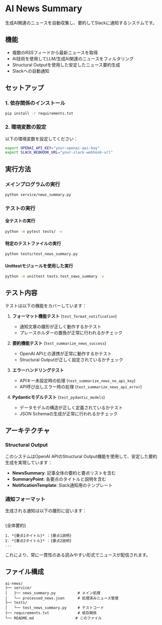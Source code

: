 # AI News Summary

生成AI関連のニュースを自動収集し、要約してSlackに通知するシステムです。

## 機能

- 複数のRSSフィードから最新ニュースを取得
- AI技術を使用してLLM/生成AI関連のニュースをフィルタリング
- Structural Outputを使用した安定したニュース要約生成
- Slackへの自動通知

## セットアップ

### 1. 依存関係のインストール

```bash
pip install -r requirements.txt
```

### 2. 環境変数の設定

以下の環境変数を設定してください：

```bash
export OPENAI_API_KEY="your-openai-api-key"
export SLACK_WEBHOOK_URL="your-slack-webhook-url"
```

## 実行方法

### メインプログラムの実行

```bash
python service/news_summary.py
```

### テストの実行

#### 全テストの実行

```bash
python -m pytest tests/ -v
```

#### 特定のテストファイルの実行

```bash
python tests/test_news_summary.py
```

#### Unittestモジュールを使用した実行

```bash
python -m unittest tests.test_news_summary -v
```

## テスト内容

テストは以下の機能をカバーしています：

1. **フォーマット機能テスト** (`test_format_notification`)
   - 通知文章の雛形が正しく動作するかテスト
   - プレースホルダーの置換が正常に行われるかチェック

2. **要約機能テスト** (`test_summarize_news_success`)
   - OpenAI APIとの連携が正常に動作するかテスト
   - Structural Outputが正しく設定されているかチェック

3. **エラーハンドリングテスト**
   - APIキー未設定時の処理 (`test_summarize_news_no_api_key`)
   - API呼び出しエラー時の処理 (`test_summarize_news_api_error`)

4. **Pydanticモデルテスト** (`test_pydantic_models`)
   - データモデルの構造が正しく定義されているかテスト
   - JSON Schemaの生成が正常に行われるかチェック

## アーキテクチャ

### Structural Output

このシステムはOpenAI APIのStructural Output機能を使用して、安定した要約生成を実現しています：

- **NewsSummary**: 記事全体の要約と要点リストを含む
- **SummaryPoint**: 各要点のタイトルと説明を含む
- **NotificationTemplate**: Slack通知用のテンプレート

### 通知フォーマット

生成される通知は以下の雛形に従います：

```
```
{全体要約}
```
1. *{要点1タイトル}* ：{要点1説明}
2. *{要点2タイトル}* ：{要点2説明}
...
```

これにより、常に一貫性のある読みやすい形式でニュースが配信されます。

## ファイル構成

```
ai-news/
├── service/
│   ├── news_summary.py          # メイン処理
│   └── processed_news.json      # 処理済みニュース管理
├── tests/
│   └── test_news_summary.py     # テストコード
├── requirements.txt             # 依存関係
└── README.md                   # このファイル
```